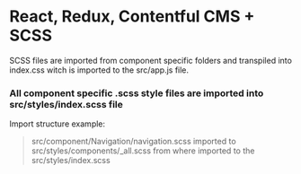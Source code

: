 # React, Redux, Contentful CMS + SCSS 

SCSS files are imported from component specific folders and transpiled into index.css witch is imported to the src/app.js file.

### All component specific .scss style files are imported into src/styles/index.scss file

Import structure example:

> src/component/Navigation/navigation.scss 
imported to 
>src/styles/components/_all.scss 
from where imported to the 
>src/styles/index.scss
